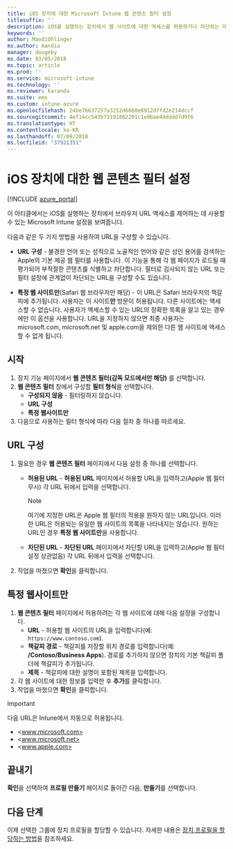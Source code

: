 ```yaml
---
title: iOS 장치에 대한 Microsoft Intune 웹 콘텐츠 필터 설정
titlesuffix: ''
description: iOS를 실행하는 장치에서 웹 사이트에 대한 액세스를 허용하거나 차단하는 데 사용할 수 있는 Microsoft Intune 설정을 알아봅니다.
keywords: ''
author: MandiOhlinger
ms.author: mandia
manager: dougeby
ms.date: 03/05/2018
ms.topic: article
ms.prod: ''
ms.service: microsoft-intune
ms.technology: ''
ms.reviewer: karanda
ms.suite: ems
ms.custom: intune-azure
ms.openlocfilehash: 24be76637257a3252d6660e8912d7fd2e214dccf
ms.sourcegitcommit: 4ef14cc543b73191862201c1e0bae44dddd7d9f6
ms.translationtype: HT
ms.contentlocale: ko-KR
ms.lasthandoff: 07/09/2018
ms.locfileid: "37921351"
---
```

# <a name="web-content-filter-settings-for-ios-devices"></a>iOS 장치에 대한 웹 콘텐츠 필터 설정

[!INCLUDE [azure_portal](./includes/azure_portal.md)]

이 아티클에서는 iOS를 실행하는 장치에서 브라우저 URL 액세스를 제어하는 데 사용할 수 있는 Microsoft Intune 설정을 보여줍니다.

다음과 같은 두 가지 방법을 사용하여 URL을 구성할 수 있습니다.

- **URL 구성** - 불경한 언어 또는 성적으로 노골적인 언어와 같은 성인 용어를 검색하는 Apple의 기본 제공 웹 필터를 사용합니다. 이 기능을 통해 각 웹 페이지가 로드될 때 평가되어 부적절한 콘텐츠를 식별하고 차단합니다. 필터로 검사되지 않는 URL 또는 필터 설정에 관계없이 차단되는 URL을 구성할 수도 있습니다.

- **특정 웹 사이트만**(Safari 웹 브라우저만 해당) - 이 URL은 Safari 브라우저의 책갈피에 추가됩니다. 사용자는 이 사이트**만** 방문이 허용됩니다. 다른 사이트에는 액세스할 수 없습니다. 사용자가 액세스할 수 있는 URL의 정확한 목록을 알고 있는 경우에만 이 옵션을 사용합니다.
URL을 지정하지 않으면 최종 사용자는 microsoft.com, microsoft.net 및 apple.com을 제외한 다른 웹 사이트에 액세스할 수 없게 됩니다.

## <a name="get-started"></a>시작

1. 장치 기능 페이지에서 **웹 콘텐츠 필터(감독 모드에서만 해당)** 를 선택합니다.
2. **웹 콘텐츠 필터** 창에서 구성할 **필터 형식**을 선택합니다.
    - **구성되지 않음** - 필터링하지 않습니다.
    - **URL 구성**
    - **특정 웹사이트만**
3. 다음으로 사용하는 필터 형식에 따라 다음 절차 중 하나를 따르세요.


## <a name="configure-urls"></a>URL 구성

1. 필요한 경우 **웹 콘텐츠 필터** 페이지에서 다음 설정 중 하나를 선택합니다.
   - **허용된 URL** - **허용된 URL** 페이지에서 허용할 URL을 입력하고(Apple 웹 필터 무시) 각 URL 뒤에서 입력을 선택합니다.
     > [!NOTE]
     > 여기에 지정한 URL은 Apple 웹 필터의 적용을 원하지 않는 URL입니다. 이러한 URL은 허용되는 유일한 웹 사이트의 목록을 나타내지는 않습니다. 원하는 URL인 경우 **특정 웹 사이트만**을 사용합니다.

   - **차단된 URL** - **차단된 URL** 페이지에서 차단할 URL을 입력하고(Apple 웹 필터 설정 상관없음) 각 URL 뒤에서 입력을 선택합니다.
2. 작업을 마쳤으면 **확인**을 클릭합니다.


## <a name="specific-websites-only"></a>특정 웹사이트만

1. **웹 콘텐츠 필터** 페이지에서 허용하려는 각 웹 사이트에 대해 다음 설정을 구성합니다.
    - **URL** - 허용할 웹 사이트의 URL을 입력합니다(예: `https://www.contoso.com`).
    - **책갈피 경로** - 책갈피를 저장할 위치 경로를 입력합니다(예: **/Contoso/Business Apps**). 경로를 추가하지 않으면 장치의 기본 책갈피 폴더에 책갈피가 추가됩니다.
    - **제목** - 책갈피에 대한 설명이 포함된 제목을 입력합니다.
2. 각 웹 사이트에 대한 정보를 입력한 후 **추가**를 클릭합니다.
3. 작업을 마쳤으면 **확인**을 클릭합니다.

> [!IMPORTANT]
> 다음 URL은 Intune에서 자동으로 허용됩니다.
> - <www.microsoft.com>
> - <www.microsoft.net>
> - <www.apple.com>

## <a name="finish-up"></a>끝내기

**확인**을 선택하여 **프로필 만들기** 페이지로 돌아간 다음, **만들기**를 선택합니다.

## <a name="next-steps"></a>다음 단계

이제 선택한 그룹에 장치 프로필을 할당할 수 있습니다. 자세한 내용은 [장치 프로필을 할당하는 방법](device-profile-assign.md)을 참조하세요.
